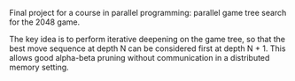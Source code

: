 Final project for a course in parallel programming: parallel game tree search for the 2048 game.

The key idea is to perform iterative deepening on the game tree, so that the best move sequence at depth N can be considered first at depth N + 1. This allows good alpha-beta pruning without communication in a distributed memory setting.
